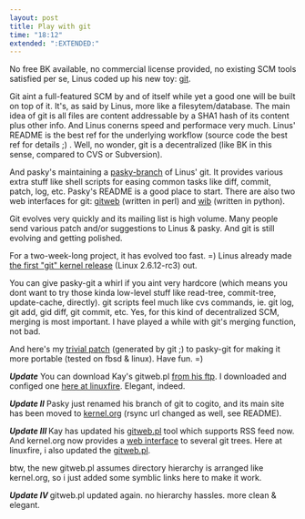 ```yaml
---
layout: post
title: Play with git
time: "18:12"
extended: ":EXTENDED:"
---
```


No free BK available, no commercial license provided, no existing SCM tools satisfied per se, Linus coded up his new toy: <a href=http://www.kernel.org/pub/linux/kernel/people/torvalds/>git</a>.

Git aint a full-featured SCM by and of itself while yet a good one will be built on top of it. It's, as said by Linus, more like a filesytem/database. The main idea of git is all files are content addressable by a SHA1 hash of its content plus other info. And Linus conerns speed and performace very much. Linus' README is the best ref for the underlying workflow (source code the best ref for details ;) . Well, no wonder, git is a decentralized (like BK in this sense, compared to CVS or Subversion).

And pasky's maintaining a <a href=http://pasky.or.cz/~pasky/dev/git/>pasky-branch</a> of Linus' git. It provides various extra stuff like shell scripts for easing common tasks like diff, commit, patch, log, etc. Pasky's README is a good place to start. There are also two web interfaces for git: <a href=http://ehlo.org/~kay/gitweb.pl>gitweb</a> (written in perl) and <a href=http://grmso.net:8090/>wib</a> (written in python).

Git evolves very quickly and its mailing list is high volume. Many people send various patch and/or suggestions to Linus & pasky. And git is still evolving and getting polished.

For a two-week-long project, it has evolved too fast. =) Linus already made <a href=http://kerneltrap.org/node/5031>the first "git" kernel release</a> (Linux 2.6.12-rc3) out.

You can give pasky-git a whirl if you aint very hardcore (which means you dont want to try those kinda low-level stuff like read-tree, commit-tree, update-cache, directly). git scripts feel much like cvs commands, ie. git log, git add, gid diff, git commit, etc. Yes, for this kind of decentralized SCM, merging is most important.  I have played a while with git's merging function, not bad. 

And here's my <a href=http://linuxfire.dhis.org/~alecs/patch/git.patch> trivial patch</a> (generated by git ;) to pasky-git for making it more portable (tested on fbsd & linux). Have fun. =)


<b><i>Update</i></b>
You can download Kay's gitweb.pl <a href=ftp://ehlo.org/>from his ftp</a>. I downloaded and configed one <a href=http://linuxfire.dhis.org/~alecs/cgi-bin/gitweb.pl>here at linuxfire</a>. Elegant, indeed.

<b><i>Update II</i></b>
Pasky just renamed his branch of git to cogito, and its main site has been moved to <a href=http://kernel.org/pub/software/scm/cogito/>kernel.org</a>
 (rsync url changed as well, see README).

<b><i>Update III </i></b>
Kay has updated his <a href=ftp://ehlo.org/gitweb.pl>gitweb.pl</a> tool which supports RSS feed now.  And kernel.org now provides a <a href=http://kernel.org/git>web interface</a> to several git trees. Here at linuxfire, i also updated the <a href=http://linuxfire.dhis.org/~alecs/cgi-bin/gitweb.pl>gitweb.pl</a>.

btw, the new gitweb.pl assumes directory hierarchy is arranged like kernel.org, so i just added some symblic links here to make it work.

<b><i>Update IV </i></b>
gitweb.pl updated again. no hierarchy hassles. more clean & elegant.

